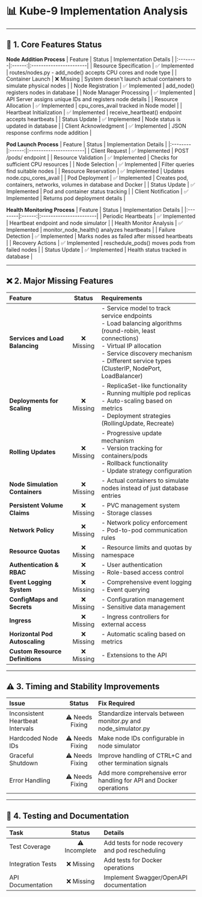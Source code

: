 # 📊 Kube-9 Implementation Analysis

---

## 🚀 1. Core Features Status

**Node Addition Process**
| Feature | Status | Implementation Details |
|:--------|:------:|:-----------------------|
| Resource Specification | ✅ Implemented | routes/nodes.py - add_node() accepts CPU cores and node type |
| Container Launch | ❌ Missing | System doesn't launch actual containers to simulate physical nodes |
| Node Registration | ✅ Implemented | add_node() registers nodes in database |
| Node Manager Processing | ✅ Implemented | API Server assigns unique IDs and registers node details |
| Resource Allocation | ✅ Implemented | cpu_cores_avail tracked in Node model |
| Heartbeat Initialization | ✅ Implemented | receive_heartbeat() endpoint accepts heartbeats |
| Status Update | ✅ Implemented | Node status is updated in database |
| Client Acknowledgment | ✅ Implemented | JSON response confirms node addition |

**Pod Launch Process**
| Feature | Status | Implementation Details |
|:--------|:------:|:-----------------------|
| Client Request | ✅ Implemented | POST /pods/ endpoint |
| Resource Validation | ✅ Implemented | Checks for sufficient CPU resources |
| Node Selection | ✅ Implemented | Filter queries find suitable nodes |
| Resource Reservation | ✅ Implemented | Updates node.cpu_cores_avail |
| Pod Deployment | ✅ Implemented | Creates pod, containers, networks, volumes in database and Docker |
| Status Update | ✅ Implemented | Pod and container status tracking |
| Client Notification | ✅ Implemented | Returns pod deployment details |

**Health Monitoring Process**
| Feature | Status | Implementation Details |
|:--------|:------:|:-----------------------|
| Periodic Heartbeats | ✅ Implemented | Heartbeat endpoint and node simulator |
| Health Monitor Analysis | ✅ Implemented | monitor_node_health() analyzes heartbeats |
| Failure Detection | ✅ Implemented | Marks nodes as failed after missed heartbeats |
| Recovery Actions | ✅ Implemented | reschedule_pods() moves pods from failed nodes |
| Status Update | ✅ Implemented | Health status tracked in database |

---

## ❌ 2. Major Missing Features

| Feature | Status | Requirements |
|:--------|:------:|:-------------|
| **Services and Load Balancing** | ❌ Missing | - Service model to track service endpoints<br>- Load balancing algorithms (round-robin, least connections)<br>- Virtual IP allocation<br>- Service discovery mechanism<br>- Different service types (ClusterIP, NodePort, LoadBalancer) |
| **Deployments for Scaling** | ❌ Missing | - ReplicaSet-like functionality<br>- Running multiple pod replicas<br>- Auto-scaling based on metrics<br>- Deployment strategies (RollingUpdate, Recreate) |
| **Rolling Updates** | ❌ Missing | - Progressive update mechanism<br>- Version tracking for containers/pods<br>- Rollback functionality<br>- Update strategy configuration |
| **Node Simulation Containers** | ❌ Missing | - Actual containers to simulate nodes instead of just database entries |
| **Persistent Volume Claims** | ❌ Missing | - PVC management system<br>- Storage classes |
| **Network Policy** | ❌ Missing | - Network policy enforcement<br>- Pod-to-pod communication rules |
| **Resource Quotas** | ❌ Missing | - Resource limits and quotas by namespace |
| **Authentication & RBAC** | ❌ Missing | - User authentication<br>- Role-based access control |
| **Event Logging System** | ❌ Missing | - Comprehensive event logging<br>- Event querying |
| **ConfigMaps and Secrets** | ❌ Missing | - Configuration management<br>- Sensitive data management |
| **Ingress** | ❌ Missing | - Ingress controllers for external access |
| **Horizontal Pod Autoscaling** | ❌ Missing | - Automatic scaling based on metrics |
| **Custom Resource Definitions** | ❌ Missing | - Extensions to the API |

---

## ⚠️ 3. Timing and Stability Improvements

| Issue | Status | Fix Required |
|:------|:------:|:-------------|
| Inconsistent Heartbeat Intervals | ⚠️ Needs Fixing | Standardize intervals between monitor.py and node_simulator.py |
| Hardcoded Node IDs | ⚠️ Needs Fixing | Make node IDs configurable in node simulator |
| Graceful Shutdown | ⚠️ Needs Fixing | Improve handling of CTRL+C and other termination signals |
| Error Handling | ⚠️ Needs Fixing | Add more comprehensive error handling for API and Docker operations |

---

## 📝 4. Testing and Documentation

| Task | Status | Details |
|:-----|:------:|:--------|
| Test Coverage | ⚠️ Incomplete | Add tests for node recovery and pod rescheduling |
| Integration Tests | ❌ Missing | Add tests for Docker operations |
| API Documentation | ❌ Missing | Implement Swagger/OpenAPI documentation |